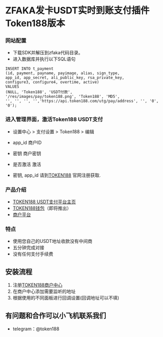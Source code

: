 #  ZFAKA发卡USDT实时到账支付插件Token188版本 
### 网站配置
 - 下载SDK并解压到zfaka代码目录。
 - 进入数据库并执行以下SQL语句
 ```
 INSERT INTO t_payment
(id, payment, payname, payimage, alias, sign_type,
app_id, app_secret, ali_public_key, rsa_private_key,
configure3, configure4, overtime, active)
VALUES
(NULL, 'Token188', 'USDT付款',
'/res/images/pay/token188.png', 'Token188', 'MD5',
'', '', '', '','https://api.token188.com/utg/pay/address', '', '0', '0');
```

### 进入管理界面，激活Token188 USDT支付
 - 设置中心 > 支付设置 > Token188 > 编辑
 - app_id	商户ID
 - 密钥	商户密钥
 - 是否激活	激活

 - 密钥, app_id  请到[TOKEN188](https://www.token188.com/) 官网注册获取.

### 产品介绍

 - [TOKEN188 USDT支付平台主页](https://www.token188.com)
 - [TOKEN188钱包](https://www.token188.com)（即将推出）
 - [商户平台](https://www.token188.com/manager)
### 特点
 - 使用您自己的USDT地址收款没有中间商
 - 五分钟完成对接
 - 没有任何支付手续费

## 安装流程
1. 注册[TOKEN188商户中心](https://www.token188.com/manager)
2. 在商户中心添加需要监听的地址
3. 根据使用的不同面板进行回调设置(回调地址可以不填)


## 有问题和合作可以小飞机联系我们
 - telegram：@token188
